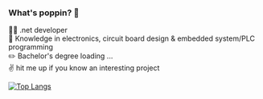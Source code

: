### What's poppin? 🤙

👨‍💻 .net developer  
🔌 Knowledge in electronics, circuit board design & embedded system/PLC programming  
✏️ Bachelor's degree loading ...   
✌️  hit me up if you know an interesting project
<!--
**BernhardAuer/BernhardAuer** is a ✨ _special_ ✨ repository because its `README.md` (this file) appears on your GitHub profile.


Here are some ideas to get you started:

- 🔭 I’m currently working on my bachelor thesis 🎓
- 🌱 I’m currently learning ...
- 👯 I’m looking to collaborate on ...
- 🤔 I’m looking for help with ...
- 💬 Ask me about ...
- 📫 How to reach me: ...
- 😄 Pronouns: ...
- ⚡ Fun fact: ...

[![BernhardAuer's GitHub stats](https://github-readme-stats.vercel.app/api?username=BernhardAuer)](https://github.com/BernhardAuer/github-readme-stats)
-->

[![Top Langs](https://github-readme-stats.vercel.app/api/top-langs/?username=BernhardAuer&layout=compact)](https://github.com/BernhardAuer/github-readme-stats)
